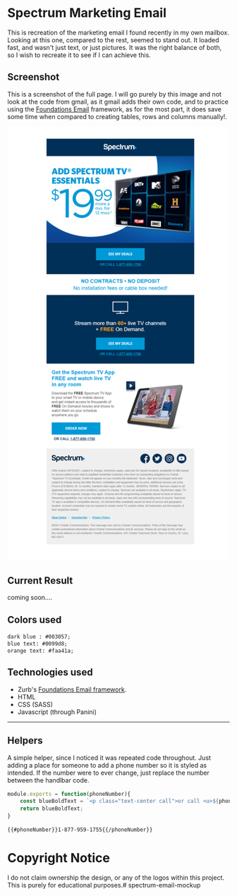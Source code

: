 # Spectrum Marketing Email
This is recreation of the marketing email I found recently in my own mailbox. Looking at this one, compared to the rest, seemed to stand out. It loaded fast, and wasn't just text, or just pictures. It was the right balance of both, so I wish to recreate it to see if I can achieve this. 

## Screenshot
This is a screenshot of the full page. I will go purely by this image and not look at the code from gmail, as it gmail adds their own code, and to practice using the [Foundations Email](https://github.com/foundation/foundation-emails) framework, as for the most part, it does save some time when compared to creating tables, rows and columns manually!.

<img src='./src/assets/img/screencapture-mail-google-mail-u-0-2021-08-23-15_46_23.png' style="width:500px;">

## Current Result

coming soon....

## Colors used
```
dark blue : #003057;
blue text: #0099d8;
orange text: #faa41a;

```

## Technologies used
* Zurb's [Foundations Email framework](https://github.com/foundation/foundation-emails).
* HTML
* CSS (SASS)
* Javascript (through Panini)
---
## Helpers
A simple helper, since I noticed it was repeated code throughout. Just adding a place for someone to add a phone number so it is styled as intended. If the number were to ever change, just replace the number between the handlbar code.
```js
module.exports = function(phoneNumber){
    const blueBoldText = `<p class="text-center call">or call <u>${phoneNumber.fn(this)}</u></p>`;
    return blueBoldText;
}
```
```html
{{#phoneNumber}}1-877-959-1755{{/phoneNumber}}
```


# Copyright Notice
I do not claim ownership the design, or any of the logos within this project. This is purely for educational purposes.# spectrum-email-mockup
